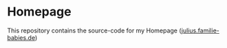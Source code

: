 # Homepage
This repository contains the source-code for my Homepage ([julius.familie-babies.de](https://julius.familie-babies.de))
